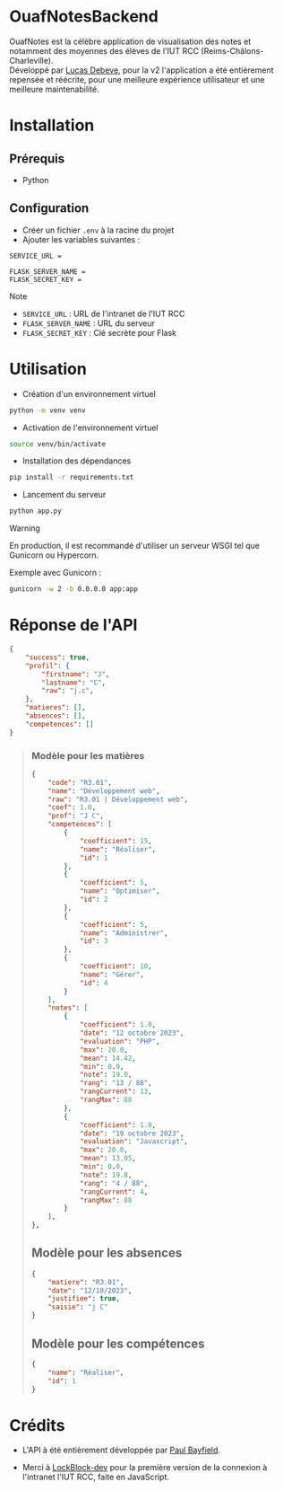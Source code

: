 # OuafNotesBackend

OuafNotes est la célèbre application de visualisation des notes et notamment des moyennes des élèves de l'IUT RCC (Reims-Châlons-Charleville).  
Développé par [Lucas Debeve](https://github.com/LucasDebeve/ouaf-notes), pour la v2 l'application a été entièrement repensée et réécrite, pour une meilleure expérience utilisateur et une meilleure maintenabilité.  


# Installation

## Prérequis

- Python

## Configuration

- Créer un fichier `.env` à la racine du projet
- Ajouter les variables suivantes :
```
SERVICE_URL = 

FLASK_SERVER_NAME = 
FLASK_SECRET_KEY = 
```

> [!NOTE]
> - `SERVICE_URL` : URL de l'intranet de l'IUT RCC
> - `FLASK_SERVER_NAME` : URL du serveur
> - `FLASK_SECRET_KEY` : Clé secrète pour Flask


# Utilisation

- Création d'un environnement virtuel
```bash
python -m venv venv
```

- Activation de l'environnement virtuel
```bash
source venv/bin/activate
```

- Installation des dépendances
```bash
pip install -r requirements.txt
```

- Lancement du serveur
```bash
python app.py
```

> [!WARNING]  
> En production, il est recommandé d'utiliser un serveur WSGI tel que Gunicorn ou Hypercorn.  
> 
> Exemple avec Gunicorn :
> ```bash
> gunicorn -w 2 -b 0.0.0.0 app:app
> ```


# Réponse de l'API
```json
{
    "success": true,
    "profil": {
        "firstname": "J",
        "lastname": "C",
        "raw": "j.c",
    },
    "matieres": [],
    "absences": [],
    "competences": []
}
```

> ### Modèle pour les matières
> ```json
> {
>     "code": "R3.01",
>     "name": "Développement web",
>     "raw": "R3.01 | Développement web",
>     "coef": 1.0,
>     "prof": "J C",
>     "competences": [
>         {
>             "coefficient": 15,
>             "name": "Réaliser",
>             "id": 1
>         },
>         {
>             "coefficient": 5,
>             "name": "Optimiser",
>             "id": 2
>         },
>         {
>             "coefficient": 5,
>             "name": "Administrer",
>             "id": 3
>         },
>         {
>             "coefficient": 10,
>             "name": "Gérer",
>             "id": 4
>         }
>     ],
>     "notes": [
>         {
>             "coefficient": 1.0,
>             "date": "12 octobre 2023",
>             "evaluation": "PHP",
>             "max": 20.0,
>             "mean": 14.42,
>             "min": 0.0,
>             "note": 19.0,
>             "rang": "13 / 88",
>             "rangCurrent": 13,
>             "rangMax": 88
>         },
>         {
>             "coefficient": 1.0,
>             "date": "19 octobre 2023",
>             "evaluation": "Javascript",
>             "max": 20.0,
>             "mean": 13.05,
>             "min": 0.0,
>             "note": 19.8,
>             "rang": "4 / 88",
>             "rangCurrent": 4,
>             "rangMax": 88
>         }
>     ],
> },
> ```
> 
> ## Modèle pour les absences
> ```json
> {
>     "matiere": "R3.01",
>     "date": "12/10/2023",
>     "justifiee": true,
>     "saisie": "j C"
> }
> ```
> 
> ## Modèle pour les compétences
> ```json
> {
>     "name": "Réaliser",
>     "id": 1
> }
> ```

# Crédits

- L'API à été entièrement développée par [Paul Bayfield](https://github.com/PaulBayfield).  
  
- Merci à [LockBlock-dev](https://github.com/LockBlock-dev) pour la première version de la connexion à l'intranet l'IUT RCC, faite en JavaScript.
